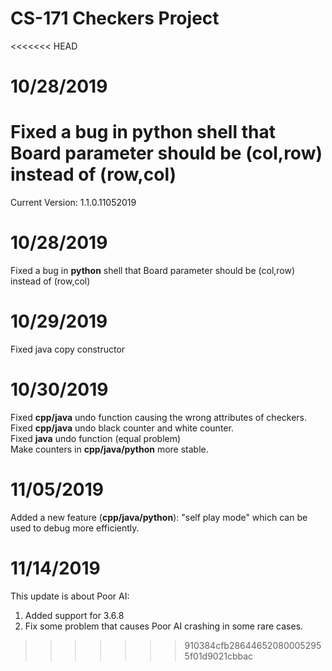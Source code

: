 # CS-171 Checkers Project
<<<<<<< HEAD
# 10/28/2019
Fixed a bug in python shell that Board parameter should be (col,row) instead of (row,col) 
=======
Current Version: 1.1.0.11052019
# 10/28/2019
Fixed a bug in **python** shell that Board parameter should be (col,row) instead of (row,col) 
# 10/29/2019
Fixed java copy constructor
# 10/30/2019
Fixed **cpp/java** undo function causing the wrong attributes of checkers. <br>
Fixed **cpp/java** undo black counter and white counter.<br>
Fixed **java** undo function (equal problem)<br>
Make counters in **cpp/java/python** more stable.<br>
# 11/05/2019
Added a new feature (**cpp/java/python**): "self play mode" which can be used to debug more efficiently.
# 11/14/2019
This update is about Poor AI:
1. Added support for 3.6.8
2. Fix some problem that causes Poor AI crashing in some rare cases.
>>>>>>> 910384cfb286446520800052955f01d9021cbbac
